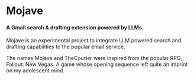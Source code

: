 
# Mojave 
#### A Gmail search & drafting extension powered by LLMs.

Mojave is an experimental project to integrate LLM powered search and drafting capabilities to the popular email service. 

The names Mojave and TheCourier were inspired from the popular RPG, Fallout: New Vegas. A game whose opening sequence left quite an imprint on my adolescent mind.